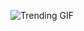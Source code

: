 ![Trending GIF](https://media4.giphy.com/media/v1.Y2lkPThiYjIxNzcydWcyMzIxMWl0d2ppeTI0d3A2amY0NTJuemdraGNoemM2YjJ0aTYwdSZlcD12MV9naWZzX3NlYXJjaCZjdD1n/CuuSHzuc0O166MRfjt/giphy.gif)
